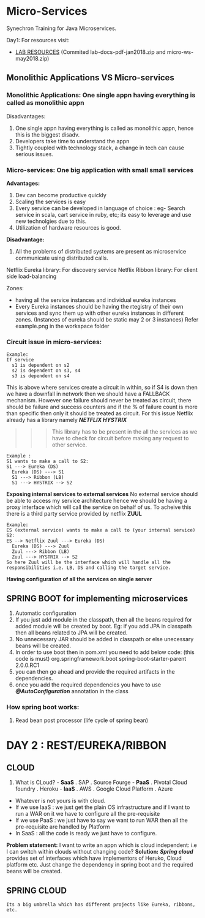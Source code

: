# Micro-Services
Synechron Training for Java Microservices.

Day1:
For resources visit: 
* [LAB RESOURCES](http://resources.way2learnonline.com/micro/) (Commited lab-docs-pdf-jan2018.zip and micro-ws-may2018.zip)

## Monolithic Applications VS Micro-services
### Monolithic Applications: One single appn having everything is called as monolithic appn
Disadvantages:
  1. One single appn having everything is called as monolithic appn, hence this is the biggest disadv.
  2. Developers take time to understand the appn
  3. Tightly coupled with technology stack, a change in tech can cause serious issues.
  
### Micro-services: One big application with small small services
**Advantages:**
  1. Dev can become productive quickly
  2. Scaling the services is easy
  3. Every service can be developed in language of choice : eg- Search service in scala, cart service in ruby, etc; its easy to leverage        and use new technolgies due to this.
  4. Utilization of hardware resources is good.
  
**Disadvantage:**
  1. All the problems of distributed systems are present as microservice communicate using distributed calls.
  
Netflix Eureka library: For discovery service
Netflix Ribbon library: For client side load-balancing

  Zones: 
  - having all the service instances and individual eureka instances
  - Every Eureka instances should be having the rtegistry of their own services and sync them up with other eureka instances in different zones. (Instances of eureka should be static may 2 or 3 instances)
      Refer example.png in the workspace folder

### Circuit issue in micro-services:
````
Example:
If service 
  s1 is dependent on s2
  s2 is dependent on s3, s4
  s3 is dependent on s4
````
This is above where services create a circuit in within, so if S4 is down then we have a downfall in network then we should have a FALLBACK mechanism. However one failure should never be treated as circuit, there should be failure and success counters and if the % of failure count is more than specific then only it should be treated as circuit.
For this issue Netflix already has a library namely ***NETFLIX HYSTRIX***
>>>This library has to be present in the all the services as we have to check for circuit before making any request to other service.
````
Example :
S1 wants to make a call to S2:
S1 ---> Eureka (DS) 
  Eureka (DS) ---> S1
  S1 ---> Ribbon (LB)
  S1 ---> HYSTRIX --> S2
````

**Exposing internal services to external services**
No external service should be able to access my service architecture hence we should be having a proxy interface which will call the service on behalf of us. To acheive this there is a third party service provided by netflix **ZUUL**
````
Example:
ES (external service) wants to make a call to (your internal service) S2:
ES --> Netflix Zuul ---> Eureka (DS) 
  Eureka (DS) ---> Zuul
  Zuul ---> Ribbon (LB)
  Zuul ---> HYSTRIX --> S2
So here Zuul will be the interface which will handle all the responsibilities i.e. LB, DS and calling the target service.
````
**Having configuration of all the services on single server**
  
## SPRING BOOT for implementing microservices
  1. Automatic configuration
  2. If you just add module in the classpath, then all the beans required for added module will be created by boot.
    Eg: if you add JPA in classpath then all beans related to JPA will be created.
  3. No unnecessary JAR should be added in classpath or else unecessary beans will be created.
  4. In order to use boot then in pom.xml you need to add below code: (this code is must)
          <parent>
            <groupId>org.springframework.boot</groupId>
            <artifactId>spring-boot-starter-parent</artifactId>
            <version>2.0.0.RC1</version>
            <relativePath />
          </parent>
  5. you can then go ahead and provide the required artifacts in the dependencies.
  6. once you add the required dependencies you have to use ***@AutoConfiguration*** annotation in the class
  
  ### How spring boot works:
   1. Read bean post processor (life cycle of spring bean)
   
# DAY 2 : REST/EUREKA/RIBBON
## CLOUD
  1. What is CLoud?
    - **SaaS**
      . SAP
      . Source Fourge
    - **PaaS**
      . Pivotal Cloud foundry
      . Heroku
    - **IaaS**
      . AWS
      . Google Cloud Platform
      . Azure
  - Whatever is not yours is with cloud. 
  - If we use IaaS : we just get the plain OS infrastructure and if I want to run a WAR on it we have to configure all the pre-requisite
  - If we use PaaS : we just have to say we want to run WAR then all the pre-requisite are handled by Platform
  - In SaaS : all the code is ready we just have to configure.
  
  **Problem statement:**  I want to write an appn which is cloud independent: i.e I can switch within clouds without changing code?
  **Solution:** ***Spring cloud*** provides set of interfaces which have implementors of Heruko, Cloud platform etc. Just change the dependency in spring boot and the required beans will be created.
  
  ## SPRING CLOUD
    Its a big umbrella which has different projects like Eureka, ribbons, etc.
  
    
       

